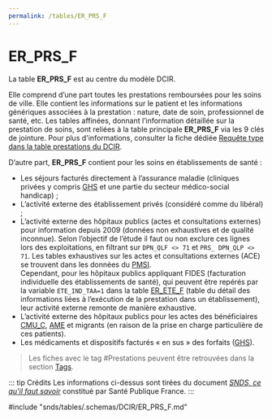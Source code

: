 ```yaml
---
permalink: /tables/ER_PRS_F
---
```

# ER\_PRS\_F
<!-- SPDX-License-Identifier: MPL-2.0 -->
La table **ER_PRS_F** est au centre du modèle DCIR. 

Elle comprend d’une part toutes les prestations remboursées pour les soins de ville. Elle contient les informations sur le patient et les informations génériques associées à la prestation : nature, date de soin, professionnel de santé, etc. Les tables affinées, donnant l’information détaillée sur la prestation de soins, sont reliées à la table principale **ER_PRS_F** via les 9 clés de jointure. Pour plus d'informations, consulter la fiche dédiée [Requête type dans la table prestations du DCIR](/snds/fiches/sas_prestation_dcir.md).

D’autre part, **ER_PRS_F** contient pour les soins en établissements de santé :
- Les séjours facturés directement à l’assurance maladie (cliniques privées y compris [GHS](/snds/glossaire/GHS.md) et une partie du secteur médico-social handicap) ;
- L’activité externe des établissement privés (considéré comme du libéral) ; 
- L’activité externe des hôpitaux publics (actes et consultations externes) pour information depuis 2009 (données non exhaustives et de qualité inconnue). Selon l’objectif de l’étude il faut ou non exclure ces lignes lors des exploitations, en filtrant sur `DPN_QLF <> 71` et `PRS_ DPN_QLP <> 71`. Les tables exhaustives sur les actes et consultations externes (ACE) se trouvent dans les données du [PMSI](/snds/tables/PMSI%20MCO/).  
Cependant, pour les hôpitaux publics appliquant FIDES (facturation individuelle des établissements de santé), qui peuvent être repérés par la variable `ETE_IND_TAA=1` dans la table [ER_ETE_F](/ER_ETE_F.md) (table du détail des informations liées à l’exécution de la prestation dans un établissement), leur activité externe remonte de manière exhaustive.
- L’activité externe des hôpitaux publics pour les actes des bénéficiaires [CMU_C](/snds/glossaire/CMUC.md), [AME](/snds/glossaire/AME.md) et migrants (en raison de la prise en charge particulière de ces patients). 
- Les médicaments et dispositifs facturés « en sus » des forfaits ([GHS](/snds/glossaire/GHS.md)).

> Les fiches avec le tag #Prestations peuvent être retrouvées dans la section [Tags](/snds/tags.md).

::: tip Crédits
Les informations ci-dessus sont tirées du document [*SNDS, ce qu'il faut savoir*](/snds/formation_snds/Sante_publique_France.md) constitué par Santé Publique France.
:::

<!-- ATTENTION : Ne pas supprimer ou modifier la ligne ci-dessous -->
#include "snds/tables/.schemas/DCIR/ER_PRS_F.md"
<!-- ATTENTION : Ne pas supprimer ou modifier la ligne ci-dessus -->
